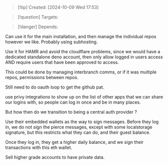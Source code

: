 
>[!tip] Created: [2024-10-09 Wed 17:53]

>[!question] Targets: 

>[!danger] Depends: 

Can use it for the main installation, and then manage the individual repos however we like.   Probably using subhosting.

Use it for HAMR and avoid the cloudflare problems, since we would have a dedicated standalone deno account, then only allow logged in users access AND require users that have been approved to access.

This could be done by managing interbranch comms, or if it was multiple repos, permissions between repos.

Still need to do oauth loop to get the github pat.

use privy integrations to show up on the list of other apps that we can share our logins with, so people can log in once and be in many places.

But how then do we transition to being a central auth provider ?

Use their embedded wallets as the way to sign messages.
Before they log in, we do not sign the pierce messages, except with some localstorage signature, but this restricts what they can do, and their guest balance.

Once they log in, they get a higher daily balance, and we sign their transactions with this eth wallet.

Sell higher grade accounts to have private data.

